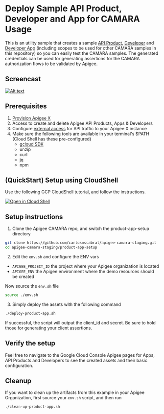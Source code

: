 # Deploy Sample API Product, Developer and App for CAMARA Usage

This is an utility sample that creates a sample [API Product](https://cloud.google.com/apigee/docs/api-platform/publish/what-api-product), [Developer](https://cloud.google.com/apigee/docs/api-platform/publish/adding-developers-your-api-product) and [Developer App](https://cloud.google.com/apigee/docs/api-platform/publish/creating-apps-surface-your-api) (including scopes to be used for other CAMARA samples in this repository) so you can easily test the CAMARA samples.
The generated credentials can be used for generating assertions for the CAMARA authorization flows to be validated by Apigee.

## Screencast

[![Alt text](TBC)]()

## Prerequisites

1. [Provision Apigee X](https://cloud.google.com/apigee/docs/api-platform/get-started/provisioning-intro)
2. Access to create and delete Apigee API Products, Apps & Developers
3. Configure [external access](https://cloud.google.com/apigee/docs/api-platform/get-started/configure-routing#external-access) for API traffic to your Apigee X instance
4. Make sure the following tools are available in your terminal's $PATH (Cloud Shell has these pre-configured)
   - [gcloud SDK](https://cloud.google.com/sdk/docs/install)
   - unzip
   - curl
   - jq
   - npm

## (QuickStart) Setup using CloudShell

Use the following GCP CloudShell tutorial, and follow the instructions.

[![Open in Cloud Shell](https://gstatic.com/cloudssh/images/open-btn.png)](https://ssh.cloud.google.com/cloudshell/open?cloudshell_git_repo=https://github.com/carlosmscabral/apigee-camara-staging&cloudshell_git_branch=main&cloudshell_workspace=.&cloudshell_tutorial=product-app-setup/docs/cloudshell-tutorial.md)

## Setup instructions

1. Clone the Apigee CAMARA repo, and switch the product-app-setup directory

```bash
git clone https://github.com/carlosmscabral/apigee-camara-staging.git
cd apigee-camara-staging/product-app-setup
```

2. Edit the `env.sh` and configure the ENV vars

- `APIGEE_PROJECT_ID` the project where your Apigee organization is located
- `APIGEE_ENV` the Apigee environment where the demo resources should be created

Now source the `env.sh` file

```bash
source ./env.sh
```

3. Simply deploy the assets with the following command

```bash
./deploy-product-app.sh
```

If successful, the script will output the client_id and secret. Be sure to hold those for generating your client assertions.

## Verify the setup

Feel free to navigate to the Google Cloud Console Apigee pages for Apps, API Products and Developers to see the created assets and their basic configuration.

## Cleanup

If you want to clean up the artifacts from this example in your Apigee Organization, first source your `env.sh` script, and then run

```bash
./clean-up-product-app.sh
```

